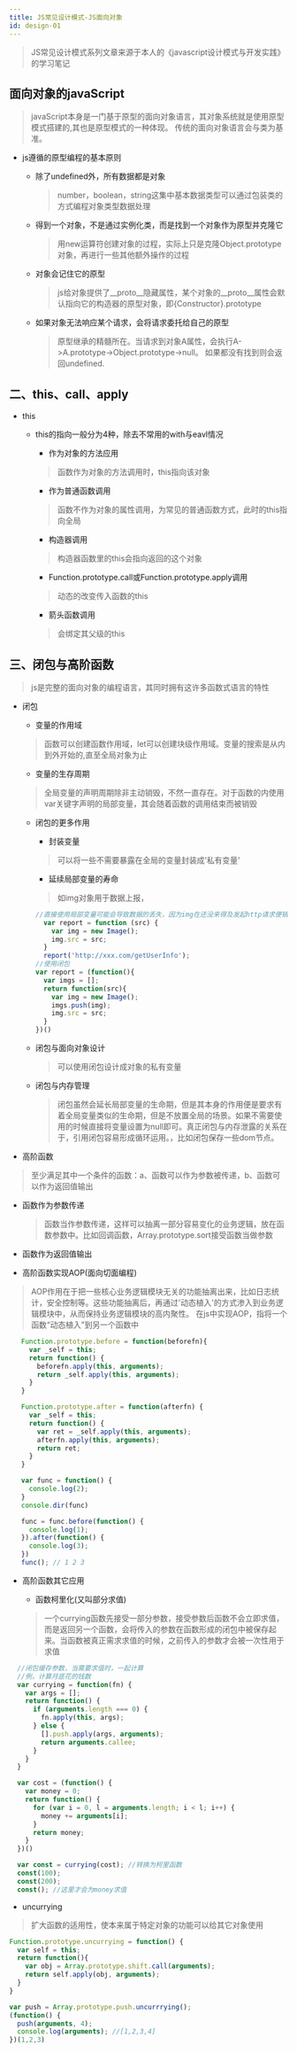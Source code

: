 ```yaml
---
title: JS常见设计模式-JS面向对象
id: design-01
---
```


>JS常见设计模式系列文章来源于本人的《javascript设计模式与开发实践》的学习笔记

## 面向对象的javaScript
> javaScript本身是一门基于原型的面向对象语言，其对象系统就是使用原型模式搭建的,其也是原型模式的一种体现。
> 传统的面向对象语言会与类为基准。
 
  + js遵循的原型编程的基本原则

    - 除了undefined外，所有数据都是对象
      >number，boolean，string这集中基本数据类型可以通过包装类的方式编程对象类型数据处理
    - 得到一个对象，不是通过实例化类，而是找到一个对象作为原型并克隆它
      >用new运算符创建对象的过程，实际上只是克隆Object.prototype对象，再进行一些其他额外操作的过程
    - 对象会记住它的原型
      >js给对象提供了__proto__隐藏属性，某个对象的__proto__属性会默认指向它的构造器的原型对象，即{Constructor}.prototype
    - 如果对象无法响应某个请求，会将请求委托给自己的原型
      >原型继承的精髓所在。当请求到对象A属性，会执行A->A.prototype->Object.prototype->null。
      >如果都没有找到则会返回undefined.

## 二、this、call、apply

+ this

  - this的指向一般分为4种，除去不常用的with与eavl情况

    - 作为对象的方法应用
    > 函数作为对象的方法调用时，this指向该对象
    - 作为普通函数调用
    > 函数不作为对象的属性调用，为常见的普通函数方式，此时的this指向全局
    - 构造器调用
    > 构造器函数里的this会指向返回的这个对象
    - Function.prototype.call或Function.prototype.apply调用
    > 动态的改变传入函数的this
    - 箭头函数调用
    > 会绑定其父级的this


## 三、闭包与高阶函数
> js是完整的面向对象的编程语言，其同时拥有这许多函数式语言的特性

+ 闭包

  - 变量的作用域
  > 函数可以创建函数作用域，let可以创建块级作用域。变量的搜索是从内到外开始的,直至全局对象为止

  - 变量的生存周期
  > 全局变量的声明周期除非主动销毁，不然一直存在。对于函数的内使用var关键字声明的局部变量，其会随着函数的调用结束而被销毁

  - 闭包的更多作用

    - 封装变量
    >可以将一些不需要暴露在全局的变量封装成'私有变量'

    - 延续局部变量的寿命
    > 如img对象用于数据上报，

    ```javascript
    //直接使用局部变量可能会导致数据的丢失，因为img在还没来得及发起http请求便销毁了
      var report = function (src) {
        var img = new Image();
        img.src = src;
      }
      report('http://xxx.com/getUserInfo');
    //使用闭包
    var report = (function(){
      var imgs = [];
      return function(src){
        var img = new Image();
        imgs.push(img);
        img.src = src;
      }
    })()
    ```
  
  - 闭包与面向对象设计
    > 可以使用闭包设计成对象的私有变量

  - 闭包与内存管理
    >闭包虽然会延长局部变量的生命期，但是其本身的作用便是要求有着全局变量类似的生命期，但是不放置全局的场景。如果不需要使用的时候直接将变量设置为null即可。真正闭包与内存泄露的关系在于，引用闭包容易形成循环运用。，比如闭包保存一些dom节点。

+ 高阶函数
> 至少满足其中一个条件的函数：a、函数可以作为参数被传递，b、函数可以作为返回值输出

  - 函数作为参数传递
    > 函数当作参数传递，这样可以抽离一部分容易变化的业务逻辑，放在函数参数中。比如回调函数，Array.prototype.sort接受函数当做参数

  - 函数作为返回值输出

+ 高阶函数实现AOP(面向切面编程)
> AOP作用在于把一些核心业务逻辑模块无关的功能抽离出来，比如日志统计，安全控制等。这些功能抽离后，再通过'动态植入'的方式渗入到业务逻辑模块中，从而保持业务逻辑模块的高内聚性。
> 在js中实现AOP，指将一个函数“动态植入”到另一个函数中
```javascript
   Function.prototype.before = function(beforefn){
     var _self = this;
     return function() {
       beforefn.apply(this, arguments);
       return _self.apply(this, arguments);
     }
   }

   Function.prototype.after = function(afterfn) {
     var _self = this;
     return function() {
       var ret = _self.apply(this, arguments);
       afterfn.apply(this, arguments);
       return ret;
     }
   }

   var func = function() {
     console.log(2);
   }
   console.dir(func)

   func = func.before(function() {
     console.log(1);
   }).after(function() {
     console.log(3);
   })
   func(); // 1 2 3
```

  + 高阶函数其它应用

    - 函数柯里化(又叫部分求值)
    > 一个currying函数先接受一部分参数，接受参数后函数不会立即求值，而是返回另一个函数，会将传入的参数在函数形成的闭包中被保存起来。当函数被真正需求求值的时候，之前传入的参数才会被一次性用于求值

  ```javascript
    //闭包缓存参数，当需要求值时，一起计算
    //例，计算月底花的钱数
    var currying = function(fn) {
      var args = [];
      return function() {
        if (arguments.length === 0) {
          fn.apply(this, args);
        } else {
          [].push.apply(args, arguments);
          return arguments.callee;
        }
      }
    }

    var cost = (function() {
      var money = 0;
      return function() {
        for (var i = 0, l = arguments.length; i < l; i++) {
          money += arguments[i];
        }
        return money;
      }
    })()

    var const = currying(cost); //转换为柯里函数
    const(100);
    const(200);
    const(); //这里才会为money求值
  ```

  + uncurrying
  >扩大函数的适用性，使本来属于特定对象的功能可以给其它对象使用
  ```javascript
  Function.prototype.uncurrying = function() {
    var self = this;
    return function(){
      var obj = Array.prototype.shift.call(arguments);
      return self.apply(obj, arguments);
    }
  }

  var push = Array.prototype.push.uncurrrying();
  (function() {
    push(arguments, 4);
    console.log(arguments); //[1,2,3,4]
  })(1,2,3)
  ```

